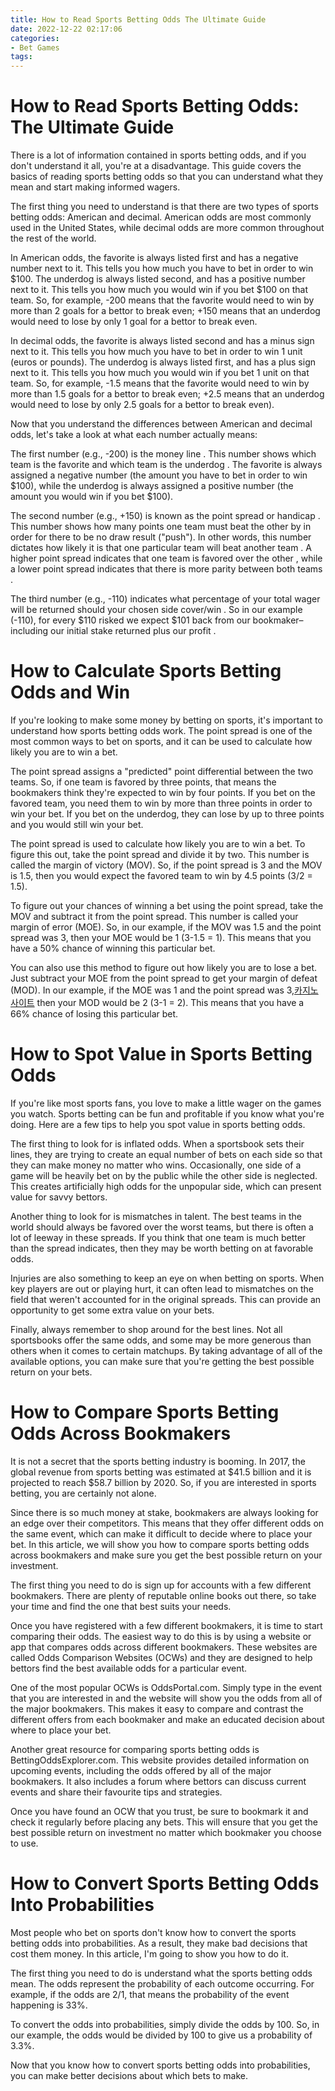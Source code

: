 ```yaml
---
title: How to Read Sports Betting Odds The Ultimate Guide
date: 2022-12-22 02:17:06
categories:
- Bet Games
tags:
---
```



#  How to Read Sports Betting Odds: The Ultimate Guide

There is a lot of information contained in sports betting odds, and if you don't understand it all, you're at a disadvantage. This guide covers the basics of reading sports betting odds so that you can understand what they mean and start making informed wagers.

The first thing you need to understand is that there are two types of sports betting odds: American and decimal. American odds are most commonly used in the United States, while decimal odds are more common throughout the rest of the world.

In American odds, the favorite is always listed first and has a negative number next to it. This tells you how much you have to bet in order to win $100. The underdog is always listed second, and has a positive number next to it. This tells you how much you would win if you bet $100 on that team. So, for example, -200 means that the favorite would need to win by more than 2 goals for a bettor to break even; +150 means that an underdog would need to lose by only 1 goal for a bettor to break even.

In decimal odds, the favorite is always listed second and has a minus sign next to it. This tells you how much you have to bet in order to win 1 unit (euros or pounds). The underdog is always listed first, and has a plus sign next to it. This tells you how much you would win if you bet 1 unit on that team. So, for example, -1.5 means that the favorite would need to win by more than 1.5 goals for a bettor to break even; +2.5 means that an underdog would need to lose by only 2.5 goals for a bettor to break even).

Now that you understand the differences between American and decimal odds, let's take a look at what each number actually means:

The first number (e.g., -200) is the money line . This number shows which team is the favorite and which team is the underdog . The favorite is always assigned a negative number (the amount you have to bet in order to win $100), while the underdog is always assigned a positive number (the amount you would win if you bet $100).

The second number (e.g., +150) is known as the point spread or handicap . This number shows how many points one team must beat the other by in order for there to be no draw result ("push"). In other words, this number dictates how likely it is that one particular team will beat another team . A higher point spread indicates that one team is favored over the other , while a lower point spread indicates that there is more parity between both teams . 


 The third number (e.g., -110) indicates what percentage of your total wager will be returned should your chosen side cover/win . So in our example (-110), for every $110 risked we expect $101 back from our bookmaker–including our initial stake returned plus our profit .

#  How to Calculate Sports Betting Odds and Win 

If you're looking to make some money by betting on sports, it's important to understand how sports betting odds work. The point spread is one of the most common ways to bet on sports, and it can be used to calculate how likely you are to win a bet.

The point spread assigns a "predicted" point differential between the two teams. So, if one team is favored by three points, that means the bookmakers think they're expected to win by four points. If you bet on the favored team, you need them to win by more than three points in order to win your bet. If you bet on the underdog, they can lose by up to three points and you would still win your bet.

The point spread is used to calculate how likely you are to win a bet. To figure this out, take the point spread and divide it by two. This number is called the margin of victory (MOV). So, if the point spread is 3 and the MOV is 1.5, then you would expect the favored team to win by 4.5 points (3/2 = 1.5).

To figure out your chances of winning a bet using the point spread, take the MOV and subtract it from the point spread. This number is called your margin of error (MOE). So, in our example, if the MOV was 1.5 and the point spread was 3, then your MOE would be 1 (3-1.5 = 1). This means that you have a 50% chance of winning this particular bet.

You can also use this method to figure out how likely you are to lose a bet. Just subtract your MOE from the point spread to get your margin of defeat (MOD). In our example, if the MOE was 1 and the point spread was 3,[카지노 사이트](https://choegocasino.com/) then your MOD would be 2 (3-1 = 2). This means that you have a 66% chance of losing this particular bet.

#  How to Spot Value in Sports Betting Odds

If you're like most sports fans, you love to make a little wager on the games you watch. Sports betting can be fun and profitable if you know what you're doing. Here are a few tips to help you spot value in sports betting odds.

The first thing to look for is inflated odds. When a sportsbook sets their lines, they are trying to create an equal number of bets on each side so that they can make money no matter who wins. Occasionally, one side of a game will be heavily bet on by the public while the other side is neglected. This creates artificially high odds for the unpopular side, which can present value for savvy bettors.

Another thing to look for is mismatches in talent. The best teams in the world should always be favored over the worst teams, but there is often a lot of leeway in these spreads. If you think that one team is much better than the spread indicates, then they may be worth betting on at favorable odds.

Injuries are also something to keep an eye on when betting on sports. When key players are out or playing hurt, it can often lead to mismatches on the field that weren't accounted for in the original spreads. This can provide an opportunity to get some extra value on your bets.

Finally, always remember to shop around for the best lines. Not all sportsbooks offer the same odds, and some may be more generous than others when it comes to certain matchups. By taking advantage of all of the available options, you can make sure that you're getting the best possible return on your bets.

#  How to Compare Sports Betting Odds Across Bookmakers

It is not a secret that the sports betting industry is booming. In 2017, the global revenue from sports betting was estimated at $41.5 billion and it is projected to reach $58.7 billion by 2020. So, if you are interested in sports betting, you are certainly not alone.

Since there is so much money at stake, bookmakers are always looking for an edge over their competitors. This means that they offer different odds on the same event, which can make it difficult to decide where to place your bet. In this article, we will show you how to compare sports betting odds across bookmakers and make sure you get the best possible return on your investment.

The first thing you need to do is sign up for accounts with a few different bookmakers. There are plenty of reputable online books out there, so take your time and find the one that best suits your needs.

Once you have registered with a few different bookmakers, it is time to start comparing their odds. The easiest way to do this is by using a website or app that compares odds across different bookmakers. These websites are called Odds Comparison Websites (OCWs) and they are designed to help bettors find the best available odds for a particular event.

One of the most popular OCWs is OddsPortal.com. Simply type in the event that you are interested in and the website will show you the odds from all of the major bookmakers. This makes it easy to compare and contrast the different offers from each bookmaker and make an educated decision about where to place your bet.

Another great resource for comparing sports betting odds is BettingOddsExplorer.com. This website provides detailed information on upcoming events, including the odds offered by all of the major bookmakers. It also includes a forum where bettors can discuss current events and share their favourite tips and strategies.

Once you have found an OCW that you trust, be sure to bookmark it and check it regularly before placing any bets. This will ensure that you get the best possible return on investment no matter which bookmaker you choose to use.

#  How to Convert Sports Betting Odds Into Probabilities

Most people who bet on sports don't know how to convert the sports betting odds into probabilities. As a result, they make bad decisions that cost them money. In this article, I'm going to show you how to do it.

The first thing you need to do is understand what the sports betting odds mean. The odds represent the probability of each outcome occurring. For example, if the odds are 2/1, that means the probability of the event happening is 33%.

To convert the odds into probabilities, simply divide the odds by 100. So, in our example, the odds would be divided by 100 to give us a probability of 3.3%.

Now that you know how to convert sports betting odds into probabilities, you can make better decisions about which bets to make.